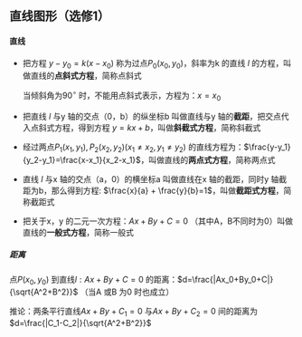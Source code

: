 ## 直线图形（选修1）

#### 直线

- 把方程 $y-y_0=k(x-x_0)$ 称为过点$P_0(x_0,y_0)$，斜率为k 的直线 $l$ 的方程，叫做直线的**点斜式方程**，简称点斜式

  当倾斜角为$90^\circ$ 时，不能用点斜式表示，方程为：$x=x_0$

- 把直线 $l$ 与y 轴的交点（0，b）的纵坐标b 叫做直线与y 轴的**截距**，把交点代入点斜式方程，得到方程 $y=kx+b$，叫做**斜截式方程**，简称斜截式 

- 经过两点$P_1(x_1,y_1),P_2(x_2,y_2)(x_1\ne x_2,y_1\ne y_2)$  的直线方程为：$\frac{y-y_1}{y_2-y_1}=\frac{x-x_1}{x_2-x_1}$，叫做直线的**两点式方程**，简称两点式

- 直线 $l$ 与x 轴的交点（a，0）的横坐标a 叫做直线在x 轴的截距，同时y 轴截距为b，那么得到方程: $\frac{x}{a} + \frac{y}{b}=1$，叫做**截距式方程**，简称截距式

- 把关于x，y 的二元一次方程：$Ax+By+C=0$ （其中A，B不同时为0）叫做直线的**一般式方程**，简称一般式



##### 距离

点$P(x_0,y_0)$ 到直线$l:Ax+By+C=0$ 的距离：$d=\frac{|Ax_0+By_0+C|}{\sqrt{A^2+B^2}}$ （当A 或B 为0 时也成立）

推论：两条平行直线$Ax+By+C_1=0$ 与$Ax+By+C_2=0$ 间的距离为 $d=\frac{|C_1-C_2|}{\sqrt{A^2+B^2}}$





